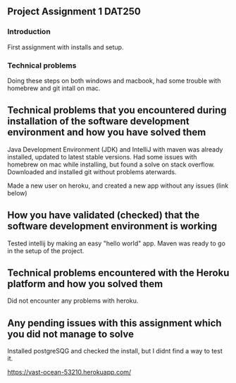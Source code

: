## Project Assignment 1 DAT250 

### Introduction
First assignment with installs and setup.

### Technical problems
Doing these steps on both windows and macbook, had some trouble with homebrew and git intall on mac.

## Technical problems that you encountered during installation of the software development environment and how you have solved them
Java Development Environment (JDK) and IntelliJ  with maven was already installed, updated to latest stable versions. 
Had some issues with homebrew on mac while installing, but found a solve on stack overflow. Downloaded and installed git without problems aterwards.

Made a new user on heroku, and created a new app without any issues (link below)

## How you have validated (checked) that the software development environment is working
Tested intellij by making an easy "hello world" app. Maven was ready to go in the setup of the project.

## Technical problems encountered with the Heroku platform and how you solved them
Did not encounter any problems with heroku.

## Any pending issues with this assignment which you did not manage to solve
Installed postgreSQG and checked the install, but I didnt find a way to test it.

https://vast-ocean-53210.herokuapp.com/
